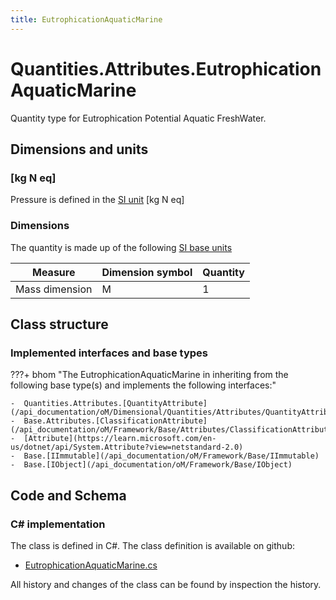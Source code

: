 ```yaml
---
title: EutrophicationAquaticMarine
---
```


# Quantities.Attributes.EutrophicationAquaticMarine

Quantity type for Eutrophication Potential Aquatic FreshWater.

## Dimensions and units

### [kg N eq]

Pressure is defined in the [SI unit](https://bhom.xyz/documentation/BHoM_oM/BHoM-Units-conventions/) [kg N eq]

### Dimensions

The quantity is made up of the following [SI base units](https://en.wikipedia.org/wiki/SI_base_unit)

| Measure        | Dimension symbol | Quantity |
|------------------|--------|----------|
| Mass dimension |  M  |1  |


## Class structure

### Implemented interfaces and base types

???+ bhom "The EutrophicationAquaticMarine in inheriting from the following base type(s) and implements the following interfaces:"

    -  Quantities.Attributes.[QuantityAttribute](/api_documentation/oM/Dimensional/Quantities/Attributes/QuantityAttribute)
    -  Base.Attributes.[ClassificationAttribute](/api_documentation/oM/Framework/Base/Attributes/ClassificationAttribute)
    -  [Attribute](https://learn.microsoft.com/en-us/dotnet/api/System.Attribute?view=netstandard-2.0)
    -  Base.[IImmutable](/api_documentation/oM/Framework/Base/IImmutable)
    -  Base.[IObject](/api_documentation/oM/Framework/Base/IObject)




## Code and Schema

### C# implementation

The class is defined in C#. The class definition is available on github:

- [EutrophicationAquaticMarine.cs](https://github.com/BHoM/BHoM/blob/develop/Quantities_oM/Attributes\EutrophicationAquaticMarine.cs)

All history and changes of the class can be found by inspection the history.
